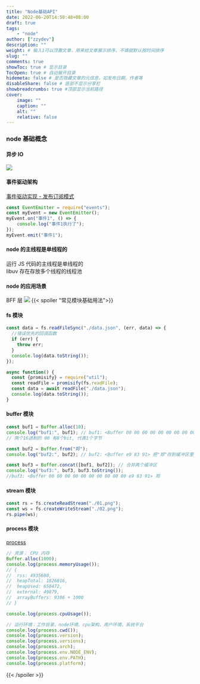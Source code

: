```yaml
---
title: "Node基础API"
date: 2022-06-20T14:50:48+08:00
draft: true
tags:
    - "node"
author: ["zzydev"]
description: ""
weight: # 输入1可以顶置文章，用来给文章展示排序，不填就默认按时间排序
slug: ""
comments: true
showToc: true # 显示目录
TocOpen: true # 自动展开目录
hidemeta: false # 是否隐藏文章的元信息，如发布日期、作者等
disableShare: false # 底部不显示分享栏
showbreadcrumbs: true #顶部显示当前路径
cover:
    image: ""
    caption: ""
    alt: ""
    relative: false
---
```


### node 基础概念

#### 异步 IO

![](https://zzydev-1255467326.cos.ap-guangzhou.myqcloud.com/node/1-1.png)

#### 事件驱动架构

[事件驱动实现 - 发布订阅模式](https://zzydev.top/posts/headfirstreact/3_%E6%95%B0%E6%8D%AE%E6%98%AF%E5%A6%82%E4%BD%95%E5%9C%A8react%E7%BB%84%E4%BB%B6%E4%B9%8B%E9%97%B4%E6%B5%81%E5%8A%A8%E7%9A%84/#%E5%8F%91%E5%B8%83-%E8%AE%A2%E9%98%85%E6%A8%A1%E5%9E%8B%E7%BC%96%E7%A0%81%E5%AE%9E%E7%8E%B0)

```javascript
const EventEmitter = require("events");
const myEvent = new EventEmitter();
myEvent.on("事件1", () => {
    console.log("事件1执行了");
});
myEvent.emit("事件1");
```

#### node 的主线程是单线程的

运行 JS 代码的主线程是单线程的  
libuv 存在存放多个线程的线程池

#### node 的应用场景

BFF 层
![](https://zzydev-1255467326.cos.ap-guangzhou.myqcloud.com/node/1-2.png)
{{< spoiler  "常见模块基础用法">}}

#### fs 模块

```javascript
const data = fs.readFileSync("./data.json", (err, data) => {
  //错误优先的回调函数
  if (err) {
    throw err;
  }
  console.log(data.toString());
});

async function() {
  const {promisify} = require("util");
  const readFile = promisify(fs.readFile);
  const data = await readFile("./data.json");
  console.log(data.toString());
}
```

#### buffer 模块

```javascript
const buf1 = Buffer.alloc(10);
console.log("buf1:", buf1); // buf1: <Buffer 00 00 00 00 00 00 00 00 00 00>
// 两个16进制的 00 有8个bit, 代表1个字节

const buf2 = Buffer.from("郑");
console.log("buf2:", buf2); // buf2: <Buffer e9 83 91> 把"郑"存到缓冲区里。

const buf3 = Buffer.concat([buf1, buf2]); // 合并两个缓冲区
console.log("buf3:", buf3, buf3.toString());
//buf3: <Buffer 00 00 00 00 00 00 00 00 00 00 e9 83 91> 郑
```

#### stream 模块

```javascript
const rs = fs.createReadStream("./01.png");
const ws = fs.createWriteStream("./02.png");
rs.pipe(ws);
```

#### process 模块

[process](http://nodejs.cn/api/process/process_memoryusage.html)

```javascript
// 资源： CPU 内存
Buffer.alloc(1000);
console.log(process.memoryUsage());
// {
//  rss: 4935680,
//  heapTotal: 1826816,
//  heapUsed: 650472,
//  external: 49879,
//  arrayBuffers: 9386 + 1000
// }

console.log(process.cpuUsage());

// 运行环境：工作目录、node环境、cpu架构、用户环境、系统平台
console.log(process.cwd());
console.log(process.version);
console.log(process.versions);
console.log(process.arch);
console.log(process.env.NODE_ENV);
console.log(process.env.PATH);
console.log(process.platform);
```

{{< /spoiler >}}
